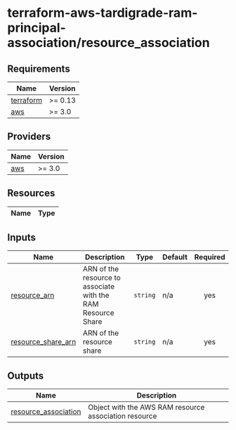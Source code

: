 # terraform-aws-tardigrade-ram-principal-association/resource_association

<!-- BEGIN TFDOCS -->
## Requirements

| Name | Version |
|------|---------|
| <a name="requirement_terraform"></a> [terraform](#requirement\_terraform) | >= 0.13 |
| <a name="requirement_aws"></a> [aws](#requirement\_aws) | >= 3.0 |

## Providers

| Name | Version |
|------|---------|
| <a name="provider_aws"></a> [aws](#provider\_aws) | >= 3.0 |

## Resources

| Name | Type |
|------|------|

## Inputs

| Name | Description | Type | Default | Required |
|------|-------------|------|---------|:--------:|
| <a name="input_resource_arn"></a> [resource\_arn](#input\_resource\_arn) | ARN of the resource to associate with the RAM Resource Share | `string` | n/a | yes |
| <a name="input_resource_share_arn"></a> [resource\_share\_arn](#input\_resource\_share\_arn) | ARN of the resource share | `string` | n/a | yes |

## Outputs

| Name | Description |
|------|-------------|
| <a name="output_resource_association"></a> [resource\_association](#output\_resource\_association) | Object with the AWS RAM resource association resource |

<!-- END TFDOCS -->
